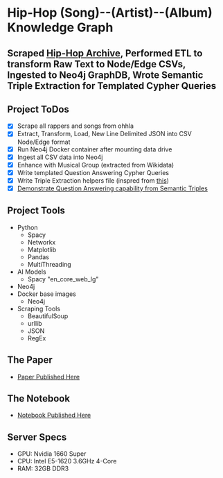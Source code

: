 # Hip-Hop (Song)--(Artist)--(Album) Knowledge Graph

## Scraped [Hip-Hop Archive](http://www.ohhla.com/), Performed ETL to transform Raw Text to Node/Edge CSVs, Ingested to Neo4j GraphDB, Wrote Semantic Triple Extraction for Templated Cypher Queries

## Project ToDos
- [x] Scrape all rappers and songs from ohhla
- [x] Extract, Transform, Load, New Line Delimited JSON into CSV Node/Edge format
- [x] Run Neo4j Docker container after mounting data drive
- [x] Ingest all CSV data into Neo4j
- [x] Enhance with Musical Group (extracted from Wikidata)
- [x] Write templated Question Answering Cypher Queries
- [x] Write Triple Extraction helpers file (inspred from [this](https://programmerbackpack.com/python-nlp-tutorial-information-extraction-and-knowledge-graphs/))
- [x] [Demonstrate Question Answering capability from Semantic Triples](https://github.com/m4n0b0dy/Doom_KG/blob/main/notebooks/Question%20Answering.ipynb)

## Project Tools
- Python
  - Spacy
  - Networkx
  - Matplotlib
  - Pandas
  - MultiThreading
- AI Models
  - Spacy "en_core_web_lg"
- Neo4j
- Docker base images
  - Neo4j
- Scraping Tools
  - BeautifulSoup
  - urllib
  - JSON
  - RegEx

## The Paper
- [Paper Published Here](https://github.com/m4n0b0dy/Doom_KG/blob/main/Doom%20KG%20Paper.pdf)

## The Notebook
- [Notebook Published Here](https://github.com/m4n0b0dy/Doom_KG/blob/main/notebooks/Question%20Answering.ipynb)

## Server Specs
- GPU: Nvidia 1660 Super
- CPU: Intel E5-1620 3.6GHz 4-Core
- RAM: 32GB DDR3